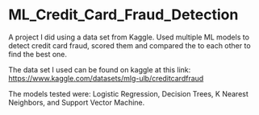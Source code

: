 # ML_Credit_Card_Fraud_Detection
A project I did using a data set from Kaggle. Used multiple ML models to detect credit card fraud, scored them and compared the to each other to find the best one.

The data set I used can be found on kaggle at this link: https://www.kaggle.com/datasets/mlg-ulb/creditcardfraud

The models tested were: Logistic Regression, Decision Trees, K Nearest Neighbors, and Support Vector Machine.
